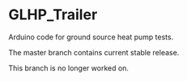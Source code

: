 GLHP_Trailer
============
Arduino code for ground source heat pump tests.

The master branch contains current stable release.

This branch is no longer worked on.